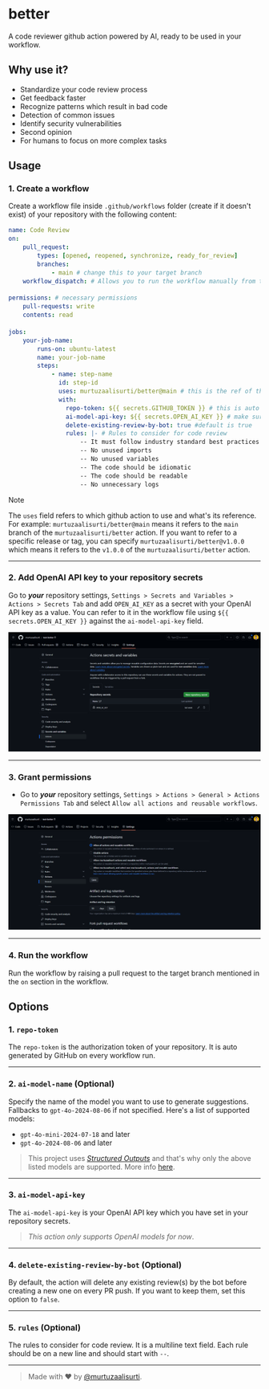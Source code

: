 # better

A code reviewer github action powered by AI, ready to be used in your workflow.

## Why use it?

- Standardize your code review process
- Get feedback faster
- Recognize patterns which result in bad code
- Detection of common issues
- Identify security vulnerabilities
- Second opinion
- For humans to focus on more complex tasks

## Usage

### 1. Create a workflow

Create a workflow file inside `.github/workflows` folder (create if it doesn't exist) of your repository with the following content:

```yaml
name: Code Review
on:
    pull_request:
        types: [opened, reopened, synchronize, ready_for_review]
        branches:
            - main # change this to your target branch
    workflow_dispatch: # Allows you to run the workflow manually from the Actions tab

permissions: # necessary permissions
    pull-requests: write
    contents: read

jobs:
    your-job-name:
        runs-on: ubuntu-latest
        name: your-job-name
        steps:
            - name: step-name
              id: step-id
              uses: murtuzaalisurti/better@main # this is the ref of the github action - https://docs.github.com/en/actions/writing-workflows/workflow-syntax-for-github-actions#jobsjob_iduses
              with:
                repo-token: ${{ secrets.GITHUB_TOKEN }} # this is auto generated
                ai-model-api-key: ${{ secrets.OPEN_AI_KEY }} # make sure to set this in your repository secrets - /settings/secrets/actions (Settings > Secrets and Variables > Actions > Secrets Tab)
                delete-existing-review-by-bot: true #default is true
                rules: |- # Rules to consider for code review
                    -- It must follow industry standard best practices
                    -- No unused imports
                    -- No unused variables
                    -- The code should be idiomatic
                    -- The code should be readable
                    -- No unnecessary logs

```

> [!NOTE]
> The `uses` field refers to which github action to use and what's its reference. For example: `murtuzaalisurti/better@main` means it refers to the `main` branch of the `murtuzaalisurti/better` action. If you want to refer to a specific release or tag, you can specify `murtuzaalisurti/better@v1.0.0` which means it refers to the `v1.0.0` of the `murtuzaalisurti/better` action.

---

### 2. Add OpenAI API key to your repository secrets

Go to ***your*** repository settings, `Settings > Secrets and Variables > Actions > Secrets Tab` and add `OPEN_AI_KEY` as a secret with your OpenAI API key as a value. You can refer to it in the workflow file using `${{ secrets.OPEN_AI_KEY }}` against the `ai-model-api-key` field.

![repo-settings-page](./assets/repo-settings-page.png)

---

### 3. Grant permissions

- Go to ***your*** repository settings, `Settings > Actions > General > Actions Permissions Tab` and select `Allow all actions and reusable workflows`.

![repo-settings-permissions-actions](./assets/repo-settings-permissions-actions.png)

---

### 4. Run the workflow

Run the workflow by raising a pull request to the target branch mentioned in the `on` section in the workflow.

## Options

### 1. `repo-token`

The `repo-token` is the authorization token of your repository. It is auto generated by GitHub on every workflow run.

---

### 2. `ai-model-name` (Optional)

Specify the name of the model you want to use to generate suggestions. Fallbacks to `gpt-4o-2024-08-06` if not specified. Here's a list of supported models:

- `gpt-4o-mini-2024-07-18` and later
- `gpt-4o-2024-08-06` and later

> This project uses [*Structured Outputs*](https://platform.openai.com/docs/guides/structured-outputs/supported-models) and that's why only the above listed models are supported. More info [here](https://platform.openai.com/docs/models).

---

### 3. `ai-model-api-key`

The `ai-model-api-key` is your OpenAI API key which you have set in your repository secrets.

> *This action only supports OpenAI models for now*.

---

### 4. `delete-existing-review-by-bot` (Optional)

By default, the action will delete any existing review(s) by the bot before creating a new one on every PR push. If you want to keep them, set this option to `false`.

---

### 5. `rules` (Optional)

The rules to consider for code review. It is a multiline text field. Each rule should be on a new line and should start with `--`.

---

> Made with ❤️ by [@murtuzaalisurti](https://github.com/murtuzaalisurti).
